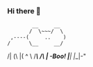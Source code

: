 ### Hi there 👋

<!--
**0xYasser/0xYasser** is a ✨ _special_ ✨ repository because its `README.md` (this file) appears on your GitHub profile.

Here are some ideas to get you started:

- 🔭 I’m currently working on ...
- 🌱 I’m currently learning ...
- 👯 I’m looking to collaborate on ...
- 🤔 I’m looking for help with ...
- 💬 Ask me about ...
- 📫 How to reach me: ...
- 😄 Pronouns: ...
- ⚡ Fun fact: ...
-->


            __     __
           /  \~~~/  \  
     ,----(     ..    )    
    /      \__     __/
   /|         (\  |(
  ^ \   /___\  /\ |      -Boo!
     |__|   |__|-"    
